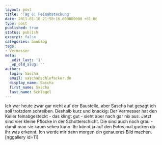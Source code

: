 ```yaml
---
layout: post
title: 'Tag 6: Feinabsteckung'
date: 2011-01-10 21:50:16.000000000 +01:00
type: post
published: true
status: publish
excerpt: false
categories: baublog
tags:
- Vermesser
meta:
  _edit_last: '1'
  _wp_old_slug: ''
author:
  login: Sascha
  email: sascha@schlefacker.de
  display_name: Sascha
  first_name: Sascha
  last_name: Schlegel
---
```

<p>Ich war heute zwar gar nicht auf der Baustelle, aber Sascha hat gesagt ich soll trotzdem schreiben. Deshalb kurz und knackig: Der Vermesser hat den Keller feinabgesteckt - das klingt gut - sieht aber nach gar nix aus. Jetzt sind vier kleine Pflöcke in der Schotterschicht. Die sind auch noch grau - damit man sie kaum sehen kann. Ihr könnt ja auf den Fotos mal gucken ob ihr was erkennt. Ich werde mir dann morgen ein genaueres Bild machen.[nggallery id=11]</p>
